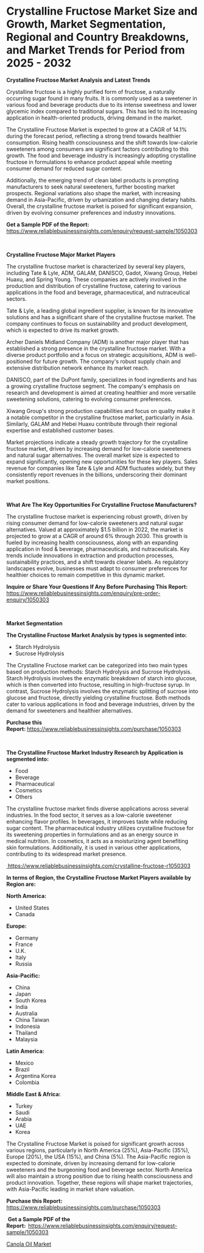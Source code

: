 <p><h1>Crystalline Fructose Market Size and Growth, Market Segmentation, Regional and Country Breakdowns, and Market Trends for Period from 2025 -  2032</h1></p><p><strong>Crystalline Fructose Market Analysis and Latest Trends</strong></p>
<p><p>Crystalline fructose is a highly purified form of fructose, a naturally occurring sugar found in many fruits. It is commonly used as a sweetener in various food and beverage products due to its intense sweetness and lower glycemic index compared to traditional sugars. This has led to its increasing application in health-oriented products, driving demand in the market.</p><p>The Crystalline Fructose Market is expected to grow at a CAGR of 14.1% during the forecast period, reflecting a strong trend towards healthier consumption. Rising health consciousness and the shift towards low-calorie sweeteners among consumers are significant factors contributing to this growth. The food and beverage industry is increasingly adopting crystalline fructose in formulations to enhance product appeal while meeting consumer demand for reduced sugar content.</p><p>Additionally, the emerging trend of clean label products is prompting manufacturers to seek natural sweeteners, further boosting market prospects. Regional variations also shape the market, with increasing demand in Asia-Pacific, driven by urbanization and changing dietary habits. Overall, the crystalline fructose market is poised for significant expansion, driven by evolving consumer preferences and industry innovations.</p></p>
<p><strong>Get a Sample PDF of the Report:&nbsp;</strong> <a href="https://www.reliablebusinessinsights.com/enquiry/request-sample/1050303?utm_campaign=2209&utm_medium=2&utm_source=Github&utm_content=ia&utm_term=15022025&utm_id=crystalline-fructose">https://www.reliablebusinessinsights.com/enquiry/request-sample/1050303</a></p>
<p>&nbsp;</p>
<p><strong>Crystalline Fructose Major Market Players</strong></p>
<p><p>The crystalline fructose market is characterized by several key players, including Tate & Lyle, ADM, GALAM, DANISCO, Gadot, Xiwang Group, Hebei Huaxu, and Spring Young. These companies are actively involved in the production and distribution of crystalline fructose, catering to various applications in the food and beverage, pharmaceutical, and nutraceutical sectors.</p><p>Tate & Lyle, a leading global ingredient supplier, is known for its innovative solutions and has a significant share of the crystalline fructose market. The company continues to focus on sustainability and product development, which is expected to drive its market growth.</p><p>Archer Daniels Midland Company (ADM) is another major player that has established a strong presence in the crystalline fructose market. With a diverse product portfolio and a focus on strategic acquisitions, ADM is well-positioned for future growth. The company's robust supply chain and extensive distribution network enhance its market reach.</p><p>DANISCO, part of the DuPont family, specializes in food ingredients and has a growing crystalline fructose segment. The company's emphasis on research and development is aimed at creating healthier and more versatile sweetening solutions, catering to evolving consumer preferences.</p><p>Xiwang Group's strong production capabilities and focus on quality make it a notable competitor in the crystalline fructose market, particularly in Asia. Similarly, GALAM and Hebei Huaxu contribute through their regional expertise and established customer bases.</p><p>Market projections indicate a steady growth trajectory for the crystalline fructose market, driven by increasing demand for low-calorie sweeteners and natural sugar alternatives. The overall market size is expected to expand significantly, opening new opportunities for these key players. Sales revenue for companies like Tate & Lyle and ADM fluctuates widely, but they consistently report revenues in the billions, underscoring their dominant market positions.</p></p>
<p>&nbsp;</p>
<p><strong>What Are The Key Opportunities For Crystalline Fructose Manufacturers?</strong></p>
<p><p>The crystalline fructose market is experiencing robust growth, driven by rising consumer demand for low-calorie sweeteners and natural sugar alternatives. Valued at approximately $1.5 billion in 2022, the market is projected to grow at a CAGR of around 6% through 2030. This growth is fueled by increasing health consciousness, along with an expanding application in food & beverage, pharmaceuticals, and nutraceuticals. Key trends include innovations in extraction and production processes, sustainability practices, and a shift towards cleaner labels. As regulatory landscapes evolve, businesses must adapt to consumer preferences for healthier choices to remain competitive in this dynamic market.</p></p>
<p><strong>Inquire or Share Your Questions If Any Before Purchasing This Report:</strong> <a href="https://www.reliablebusinessinsights.com/enquiry/pre-order-enquiry/1050303?utm_campaign=2209&utm_medium=2&utm_source=Github&utm_content=ia&utm_term=15022025&utm_id=crystalline-fructose">https://www.reliablebusinessinsights.com/enquiry/pre-order-enquiry/1050303</a></p>
<p>&nbsp;</p>
<p><strong>Market Segmentation</strong></p>
<p><strong>The Crystalline Fructose Market Analysis by types is segmented into:</strong></p>
<p><ul><li>Starch Hydrolysis</li><li>Sucrose Hydrolysis</li></ul></p>
<p><p>The Crystalline Fructose market can be categorized into two main types based on production methods: Starch Hydrolysis and Sucrose Hydrolysis. Starch Hydrolysis involves the enzymatic breakdown of starch into glucose, which is then converted into fructose, resulting in high-fructose syrup. In contrast, Sucrose Hydrolysis involves the enzymatic splitting of sucrose into glucose and fructose, directly yielding crystalline fructose. Both methods cater to various applications in food and beverage industries, driven by the demand for sweeteners and healthier alternatives.</p></p>
<p><strong>Purchase this Report:&nbsp;</strong><a href="https://www.reliablebusinessinsights.com/purchase/1050303?utm_campaign=2209&utm_medium=2&utm_source=Github&utm_content=ia&utm_term=15022025&utm_id=crystalline-fructose">https://www.reliablebusinessinsights.com/purchase/1050303</a></p>
<p>&nbsp;</p>
<p><strong>The Crystalline Fructose Market Industry Research by Application is segmented into:</strong></p>
<p><ul><li>Food</li><li>Beverage</li><li>Pharmaceutical</li><li>Cosmetics</li><li>Others</li></ul></p>
<p><p>The crystalline fructose market finds diverse applications across several industries. In the food sector, it serves as a low-calorie sweetener enhancing flavor profiles. In beverages, it improves taste while reducing sugar content. The pharmaceutical industry utilizes crystalline fructose for its sweetening properties in formulations and as an energy source in medical nutrition. In cosmetics, it acts as a moisturizing agent benefiting skin formulations. Additionally, it is used in various other applications, contributing to its widespread market presence.</p></p>
<p><a href="https://www.reliablebusinessinsights.com/crystalline-fructose-r1050303?utm_campaign=2209&utm_medium=2&utm_source=Github&utm_content=ia&utm_term=15022025&utm_id=crystalline-fructose">&nbsp;https://www.reliablebusinessinsights.com/crystalline-fructose-r1050303</a></p>
<p><strong>In terms of Region, the Crystalline Fructose Market Players available by Region are:</strong></p>
<p>
    <p> <strong> North America: </strong>
        <ul>
            <li>United States</li>
            <li>Canada</li>
        </ul>
        </p> 
    <p> <strong> Europe: </strong>
        <ul>
            <li>Germany</li>
            <li>France</li>
            <li>U.K.</li>
            <li>Italy</li>
            <li>Russia</li>
        </ul>
        </p> 
    <p> <strong> Asia-Pacific: </strong>
        <ul>
            <li>China</li>
            <li>Japan</li>
            <li>South Korea</li>
            <li>India</li>
            <li>Australia</li>
            <li>China Taiwan</li>
            <li>Indonesia</li>
            <li>Thailand</li>
            <li>Malaysia</li>
        </ul>
        </p> 
    <p> <strong> Latin America: </strong>
        <ul>
            <li>Mexico</li>
            <li>Brazil</li>
            <li>Argentina Korea</li>
            <li>Colombia</li>
        </ul>
        </p> 
    <p> <strong> Middle East & Africa: </strong>
        <ul>
            <li>Turkey</li>
            <li>Saudi</li>
            <li>Arabia</li>
            <li>UAE</li>
            <li>Korea</li>
        </ul>
    </p>
    </p>
<p><p>The Crystalline Fructose Market is poised for significant growth across various regions, particularly in North America (25%), Asia-Pacific (35%), Europe (20%), the USA (15%), and China (5%). The Asia-Pacific region is expected to dominate, driven by increasing demand for low-calorie sweeteners and the burgeoning food and beverage sector. North America will also maintain a strong position due to rising health consciousness and product innovation. Together, these regions will shape market trajectories, with Asia-Pacific leading in market share valuation.</p></p>
<p><strong>Purchase this Report: </strong><a href="https://www.reliablebusinessinsights.com/purchase/1050303?utm_campaign=2209&utm_medium=2&utm_source=Github&utm_content=ia&utm_term=15022025&utm_id=crystalline-fructose">https://www.reliablebusinessinsights.com/purchase/1050303</a></p>
<p>&nbsp;<strong>Get a Sample PDF of the Report:&nbsp;&nbsp;</strong><a href="https://www.reliablebusinessinsights.com/enquiry/request-sample/1050303?utm_campaign=2209&utm_medium=2&utm_source=Github&utm_content=ia&utm_term=15022025&utm_id=crystalline-fructose">https://www.reliablebusinessinsights.com/enquiry/request-sample/1050303</a></p>
<p><strong></strong></p>
<p><p><a href="https://github.com/kbollin866/Market-Research-Report-List-1/blob/main/canola-oil-market.md?utm_campaign=2209&utm_medium=2&utm_source=Github&utm_content=ia&utm_term=15022025&utm_id=crystalline-fructose">Canola Oil Market</a></p></p>